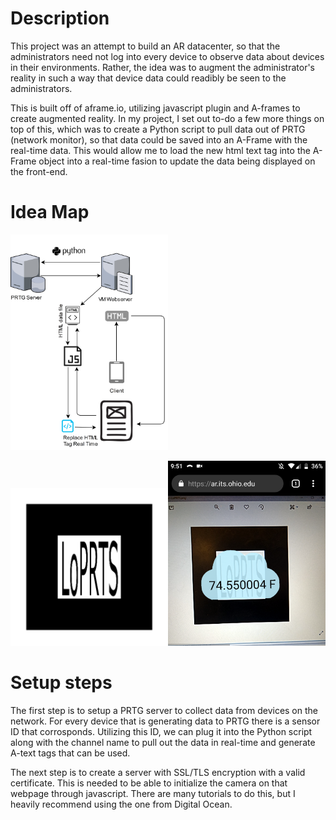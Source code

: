 # Description
This project was an attempt to build an AR datacenter, so that the administrators need not log into every device to observe data about devices in their environments. Rather, the idea was to augment the administrator's reality in such a way that device data could readibly be seen to the administrators.

This is built off of aframe.io, utilizing javascript plugin and A-frames to create augmented reality. In my project, I set out to-do a few more things on top of this, which was to create a Python script to pull data out of PRTG (network monitor), so that data could be saved into an A-Frame <a-text> with the real-time data. This would allow me to load the new html text tag into the A-Frame object into a real-time fasion to update the data being displayed on the front-end.

# Idea Map
<img src="https://github.com/cj667113/AR_Datacenter/blob/master/Photos/AR_Setup.jpg" height="60%" width="50%">

<img src="https://github.com/cj667113/AR_Datacenter/blob/master/Photos/marker-LoPRTS.png" height="35%" width="50%"><img src="https://github.com/cj667113/AR_Datacenter/blob/master/Photos/AR_LoPRTS.png" height="35%" width="50%">

# Setup steps
The first step is to setup a PRTG server to collect data from devices on the network. For every device that is generating data to PRTG there is a sensor ID that corrosponds. Utilizing this ID, we can plug it into the Python script along with the channel name to pull out the data in real-time and generate A-text tags that can be used.

The next step is to create a server with SSL/TLS encryption with a valid certificate. This is needed to be able to initialize the camera on that webpage through javascript. There are many tutorials to do this, but I heavily recommend using the one from Digital Ocean.
